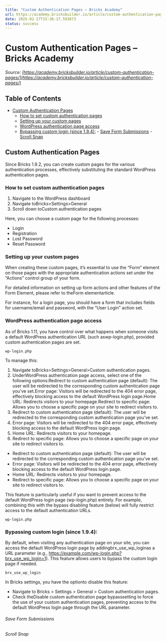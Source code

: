 ```yaml
---
title: "Custom Authentication Pages – Bricks Academy"
url: https://academy.bricksbuilder.io/article/custom-authentication-pages/
date: 2025-02-27T15:36:17.593873
status: success
---
```


# Custom Authentication Pages – Bricks Academy

*Source: [https://academy.bricksbuilder.io/article/custom-authentication-pages/](https://academy.bricksbuilder.io/article/custom-authentication-pages/)*

## Table of Contents

- [Custom Authentication Pages](#custom-authentication-pages)
  - [How to set custom authentication pages](#how-to-set-custom-authentication-pages)
  - [Setting up your custom pages](#setting-up-your-custom-pages)
  - [WordPress authentication page access](#wordpress-authentication-page-access)
  - [Bypassing custom login (since 1.9.4):](#bypassing-custom-login-since-194)
        - [Save Form Submissions](#save-form-submissions)
        - [Scroll Snap](#scroll-snap)

## Custom Authentication Pages

Since Bricks 1.9.2, you can create custom pages for the various authentication processes, effectively substituting the standard WordPress authentication pages.

### How to set custom authentication pages

1. Navigate to the WordPress dashboard
2. Navigate toBricks>Settings>General
3. Scroll down toCustom authentication pages

Here, you can choose a custom page for the following processes:

- Login
- Registration
- Lost Password
- Reset Password

### Setting up your custom pages

When creating these custom pages, it’s essential to use the “Form” element on those pages with the appropriate authentication actions set under the “Actions” control group of your form.

For detailed information on setting up form actions and other features of the Form Element, please refer to theForm elementarticle.

For instance, for a login page, you should have a form that includes fields for username/email and password, with the “User Login” action set.

### WordPress authentication page access

As of Bricks 1.11, you have control over what happens when someone visits a default WordPress authentication URL (such aswp-login.php), provided custom authentication pages are set.

`wp-login.php`

To manage this:

1. Navigate toBricks>Settings>General>Custom authentication pages.
2. UnderWordPress authentication page access, select one of the following options:Redirect to custom authentication page (default): The user will be redirected to the corresponding custom authentication page you’ve set.Error page: Visitors will be redirected to the 404 error page, effectively blocking access to the default WordPress login page.Home URL: Redirects visitors to your homepage.Redirect to specific page: Allows you to choose a specific page on your site to redirect visitors to.
3. Redirect to custom authentication page (default): The user will be redirected to the corresponding custom authentication page you’ve set.
4. Error page: Visitors will be redirected to the 404 error page, effectively blocking access to the default WordPress login page.
5. Home URL: Redirects visitors to your homepage.
6. Redirect to specific page: Allows you to choose a specific page on your site to redirect visitors to.

- Redirect to custom authentication page (default): The user will be redirected to the corresponding custom authentication page you’ve set.
- Error page: Visitors will be redirected to the 404 error page, effectively blocking access to the default WordPress login page.
- Home URL: Redirects visitors to your homepage.
- Redirect to specific page: Allows you to choose a specific page on your site to redirect visitors to.

This feature is particularly useful if you want to prevent access to the default WordPress login page (wp-login.php) entirely. For example, combining this with the bypass disabling feature (below) will fully restrict access to the default authentication URLs.

`wp-login.php`

### Bypassing custom login (since 1.9.4):

By default, when visiting any authentication page on your site, you can access the default WordPress login page by addingbrx_use_wp_loginas a URL parameter (e.g., https://example.com/wp-login.php?brx_use_wp_login=1). This feature allows users to bypass the custom login page if needed.

`brx_use_wp_login`

In Bricks settings, you have the optionto disable this feature:

- Navigate to Bricks > Settings > General > Custom authentication pages.
- Check theDisable custom authentication page bypasssetting to force the use of your custom authentication pages, preventing access to the default WordPress login page through the URL parameter.

###### Save Form Submissions

###### Scroll Snap

